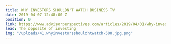 ```yaml
---
title: WHY INVESTORS SHOULDN'T WATCH BUSINESS TV
date: 2019-04-07 12:48:00 Z
position: 0
link: https://www.advisorperspectives.com/articles/2019/04/01/why-investors-shouldnt-watch-business-tv
lead: The opposite of investing
img: "/uploads/41.whyinvestorsshouldntwatch-500.jpg.png"
---
```


